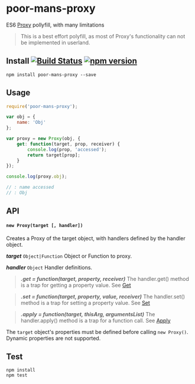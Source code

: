 # poor-mans-proxy

ES6 [Proxy](https://developer.mozilla.org/en-US/docs/Web/JavaScript/Reference/Global_Objects/Proxy) pollyfill, with many limitations

> This is a best effort polyfill, as most of Proxy's functionality can not be implemented in userland.


## Install [![Build Status](https://travis-ci.org/bealearts/poor-mans-proxy.svg)](https://travis-ci.org/bealearts/poor-mans-proxy) [![npm version](https://badge.fury.io/js/poor-mans-proxy.svg)](http://badge.fury.io/js/poor-mans-proxy)
```shell
npm install poor-mans-proxy --save
```


## Usage
```js
require('poor-mans-proxy');

var obj = {
	name: 'Obj'
};

var proxy = new Proxy(obj, {
	get: function(target, prop, receiver) {
		console.log(prop, 'accessed');
		return target[prop];
	}
});

console.log(proxy.obj);

// : name accessed 
// : Obj
```


## API

#### `new Proxy(target [, handler])`

Creates a Proxy of the target object, with handlers defined by the handler object.

**_target_** `Object|Function` Object or Function to proxy. 

**_handler_** `Object` Handler definitions.

> **_.get = function(target, property, receiver)_** The handler.get() method is a trap for getting a property value. See [Get](https://developer.mozilla.org/en-US/docs/Web/JavaScript/Reference/Global_Objects/Proxy/handler/get)

> **_.set = function(target, property, value, receiver)_** The handler.set() method is a trap for setting a property value. See [Set](https://developer.mozilla.org/en-US/docs/Web/JavaScript/Reference/Global_Objects/Proxy/handler/get)

> **_.apply = function(target, thisArg, argumentsList)_** The handler.apply() method is a trap for a function call. See [Apply](https://developer.mozilla.org/en-US/docs/Web/JavaScript/Reference/Global_Objects/Proxy/handler/apply)

The `target` object's properties must be defined before calling `new Proxy()`. Dynamic properties are not supported.

## Test

```shell
npm install
npm test
```